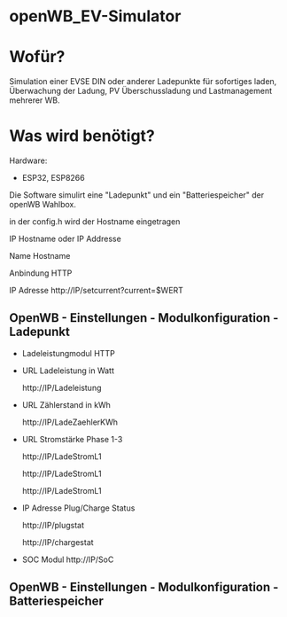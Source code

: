 # openWB_EV-Simulator


# Wofür?
Simulation einer EVSE DIN oder anderer Ladepunkte für sofortiges laden, Überwachung der Ladung, PV Überschussladung und Lastmanagement mehrerer WB.


# Was wird benötigt?
Hardware:

- ESP32, ESP8266

Die Software simulirt eine "Ladepunkt" und ein "Batteriespeicher" der openWB Wahlbox.

in der config.h wird der Hostname eingetragen 

IP Hostname oder IP Addresse


Name          Hostname

Anbindung     HTTP

IP Adresse    http://IP/setcurrent?current=$WERT

## OpenWB - Einstellungen - Modulkonfiguration - Ladepunkt

- Ladeleistungmodul HTTP

- URL Ladeleistung in Watt    

    http://IP/Ladeleistung


- URL Zählerstand in kWh       

    http://IP/LadeZaehlerKWh


- URL Stromstärke Phase 1-3

  http://IP/LadeStromL1

  http://IP/LadeStromL1

  http://IP/LadeStromL1


- IP Adresse Plug/Charge Status

  http://IP/plugstat

  http://IP/chargestat


- SOC Modul
  http://IP/SoC

## OpenWB - Einstellungen - Modulkonfiguration - Batteriespeicher










